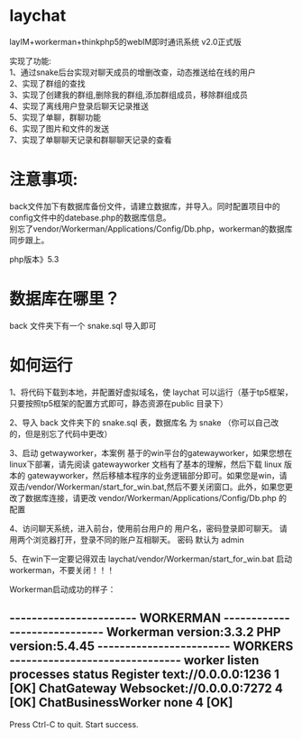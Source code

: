 # laychat
layIM+workerman+thinkphp5的webIM即时通讯系统 v2.0正式版  

实现了功能:  
1、通过snake后台实现对聊天成员的增删改查，动态推送给在线的用户    
2、实现了群组的查找  
3、实现了创建我的群组,删除我的群组,添加群组成员，移除群组成员  
4、实现了离线用户登录后聊天记录推送  
5、实现了单聊，群聊功能  
6、实现了图片和文件的发送  
7、实现了单聊聊天记录和群聊聊天记录的查看  

# 注意事项:  
back文件加下有数据库备份文件，请建立数据库，并导入。同时配置项目中的config文件中的datebase.php的数据库信息。  
别忘了vendor/Workerman/Applications/Config/Db.php，workerman的数据库同步跟上。


php版本》5.3


# 数据库在哪里？  
back 文件夹下有一个 snake.sql 导入即可  

# 如何运行  
1、将代码下载到本地，并配置好虚拟域名，使 laychat 可以运行（基于tp5框架，只要按照tp5框架的配置方式即可，静态资源在public 目录下）  
  
2、导入 back 文件夹下的 snake.sql 表，数据库名 为 snake （你可以自己改的，但是别忘了代码中更改）  
  
3、启动 getwayworker，本案例 基于的win平台的gatewayworker，如果您想在linux下部署，请先阅读 gatewayworker 文档有了基本的理解，然后下载 linux 版本的
gatewayworker，然后移植本程序的业务逻辑部分即可。如果您是win，请双击/vendor/Workerman/start_for_win.bat,然后不要关闭窗口。此外，如果您更改了数据库连接，请更改 vendor/Workerman/Applications/Config/Db.php 的配置   
  
4、访问聊天系统，进入前台，使用前台用户的 用户名，密码登录即可聊天。 请用两个浏览器打开，登录不同的账户互相聊天。 密码 默认为 admin 

5、在win下一定要记得双击 laychat/vendor/Workerman/start_for_win.bat 启动 workerman，不要关闭！！！


Workerman启动成功的样子：

----------------------- WORKERMAN -----------------------------
Workerman version:3.3.2          PHP version:5.4.45
------------------------ WORKERS -------------------------------
worker              listen                    processes status
Register            text://0.0.0.0:1236        1        [OK]
ChatGateway         Websocket://0.0.0.0:7272   4        [OK]
ChatBusinessWorker  none                       4        [OK]
----------------------------------------------------------------
Press Ctrl-C to quit. Start success.



